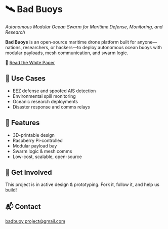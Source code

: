 
# 🛰️ Bad Buoys

*Autonomous Modular Ocean Swarm for Maritime Defense, Monitoring, and Research*


**Bad Buoys** is an open-source maritime drone platform built for anyone—nations, researchers, or hackers—to deploy autonomous ocean buoys with modular payloads, mesh communication, and swarm logic.

🔗 [Read the White Paper](docs/BadBouys.pdf)

## 🌊 Use Cases
- EEZ defense and spoofed AIS detection
- Environmental spill monitoring
- Oceanic research deployments
- Disaster response and comms relays

## 🔧 Features
- 3D-printable design
- Raspberry Pi-controlled
- Modular payload bay
- Swarm logic & mesh comms
- Low-cost, scalable, open-source

## 👣 Get Involved
This project is in active design & prototyping. Fork it, follow it, and help us build!

## 📬 Contact
badbuoy.project@gmail.com
